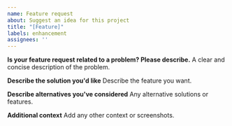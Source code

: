 ```yaml
---
name: Feature request
about: Suggest an idea for this project
title: "[Feature]"
labels: enhancement
assignees: ''
---
```


**Is your feature request related to a problem? Please describe.**
A clear and concise description of the problem.

**Describe the solution you'd like**
Describe the feature you want.

**Describe alternatives you've considered**
Any alternative solutions or features.

**Additional context**
Add any other context or screenshots.
